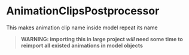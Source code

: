 ﻿# AnimationClipsPostprocessor
This makes animation clip name inside model repeat its name
>**WARNING: importing this in large project *will* need some time to reimport all existed animations in model objects**